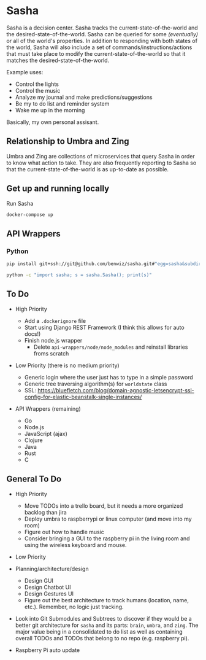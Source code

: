 # Sasha

Sasha is a decision center. Sasha tracks the current-state-of-the-world and the desired-state-of-the-world. Sasha can be queried for some _(eventually)_ or all of the world's properties. In addition to responding with both states of the world, Sasha will also include a set of commands/instructions/actions that must take place to modify the current-state-of-the-world so that it matches the desired-state-of-the-world.

Example uses:

- Control the lights
- Control the music
- Analyze my journal and make predictions/suggestions
- Be my to do list and reminder system
- Wake me up in the morning

Basically, my own personal assisant.

## Relationship to Umbra and Zing

Umbra and Zing are collections of microservices that query Sasha in order to know what action to take. They are also frequently reporting to Sasha so that the current-state-of-the-world is as up-to-date as possible.

## Get up and running locally

Run Sasha

```bash
docker-compose up
```

## API Wrappers

### Python

```bash
pip install git+ssh://git@github.com/benwiz/sasha.git#"egg=sasha&subdirectory=api-wrappers/python"
```

```bash
python -c "import sasha; s = sasha.Sasha(); print(s)"
```

## To Do

- High Priority
  - Add a `.dockerignore` file
  - Start using Django REST Framework (I think this allows for auto docs!)
  - Finish node.js wrapper
    - Delete `api-wrappers/node/node_modules` and reinstall libraries froms scratch

- Low Priority (there is no medium priority)
  - Generic login where the user just has to type in a simple password
  - Generic tree traversing algorithm(s) for `worldstate` class
  - SSL: https://bluefletch.com/blog/domain-agnostic-letsencrypt-ssl-config-for-elastic-beanstalk-single-instances/

- API Wrappers (remaining)
  - Go
  - Node.js
  - JavaScript (ajax)
  - Clojure
  - Java
  - Rust
  - C

## General To Do

- High Priority
  - Move TODOs into a trello board, but it needs a more organized backlog than jira
  - Deploy umbra to raspberrypi or linux computer (and move into my room)
  - Figure out how to handle music
  - Consider bringing a GUI to the raspberry pi in the living room and using the wireless keyboard and mouse.

- Low Priority

- Planning/architecture/design
  - Design GUI
  - Design Chatbot UI
  - Design Gestures UI
  - Figure out the best architecture to track humans (location, name, etc.). Remember, no logic just tracking.

- Look into Git Submodules and Subtrees to discover if they would be a better git architecture for `sasha` and its parts: `brain`, `umbra`, and `zing`. The major value being in a consolidated to do list as well as containing overall TODOs and TODOs that belong to no repo (e.g. raspberry pi).
- Raspberry Pi auto update
